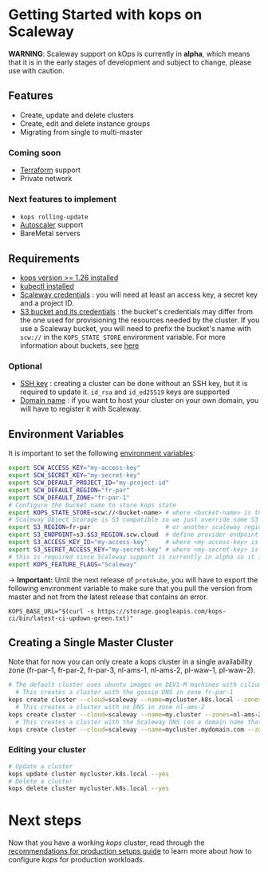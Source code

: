 # Getting Started with kops on Scaleway

**WARNING**: Scaleway support on kOps is currently in **alpha**, which means that it is in the early stages of development and subject to change, please use with caution.

## Features

* Create, update and delete clusters
* Create, edit and delete instance groups 
* Migrating from single to multi-master

### Coming soon

* [Terraform](https://github.com/scaleway/terraform-provider-scaleway) support
* Private network

### Next features to implement

* `kops rolling-update`
* [Autoscaler](https://github.com/kubernetes/autoscaler/tree/master/cluster-autoscaler/cloudprovider/scaleway) support
* BareMetal servers

## Requirements

* [kops version >= 1.26 installed](../install.md)
* [kubectl installed](../install.md)
* [Scaleway credentials](https://www.scaleway.com/en/docs/generate-api-keys/) : you will need at least an access key, a secret key and a project ID.
* [S3 bucket and its credentials](https://www.scaleway.com/en/docs/storage/object/quickstart/) : the bucket's credentials may differ from the one used for provisioning the resources needed by the cluster. If you use a Scaleway bucket, you will need to prefix the bucket's name with `scw://` in the `KOPS_STATE_STORE` environment variable. For more information about buckets, see [here](../state.md)

### Optional

* [SSH key](https://www.scaleway.com/en/docs/configure-new-ssh-key/) : creating a cluster can be done without an SSH key, but it is required to update it. `id_rsa` and `id_ed25519` keys are supported
* [Domain name](https://www.scaleway.com/en/docs/network/domains-and-dns/quickstart/) : if you want to host your cluster on your own domain, you will have to register it with Scaleway.

## Environment Variables

It is important to set the following [environment variables](https://github.com/scaleway/scaleway-sdk-go/blob/master/scw/README.md):
```bash
export SCW_ACCESS_KEY="my-access-key"
export SCW_SECRET_KEY="my-secret-key"
export SCW_DEFAULT_PROJECT_ID="my-project-id"
export SCW_DEFAULT_REGION="fr-par"
export SCW_DEFAULT_ZONE="fr-par-1"
# Configure the bucket name to store kops state
export KOPS_STATE_STORE=scw://<bucket-name> # where <bucket-name> is the name of the bucket you set earlier
# Scaleway Object Storage is S3 compatible so we just override some S3 configurations to talk to our bucket
export S3_REGION=fr-par                     # or another scaleway region providing Object Storage
export S3_ENDPOINT=s3.$S3_REGION.scw.cloud  # define provider endpoint
export S3_ACCESS_KEY_ID="my-access-key"     # where <my-access-key> is the S3 API Access Key for your bucket
export S3_SECRET_ACCESS_KEY="my-secret-key" # where <my-secret-key> is the S3 API Secret Key for your bucket
# this is required since Scaleway support is currently in alpha so it is feature gated
export KOPS_FEATURE_FLAGS="Scaleway"
```
-> **Important:** Until the next release of `protokube`, you will have to export the following environment variable to make sure that you pull the version from master and not from the latest release that contains an error.

`KOPS_BASE_URL="$(curl -s https://storage.googleapis.com/kops-ci/bin/latest-ci-updown-green.txt)"`

## Creating a Single Master Cluster

Note that for now you can only create a kops cluster in a single availability zone (fr-par-1, fr-par-2, fr-par-3, nl-ams-1, nl-ams-2, pl-waw-1, pl-waw-2).

```bash
# The default cluster uses ubuntu images on DEV1-M machines with cilium as Container Network Interface
  # This creates a cluster with the gossip DNS in zone fr-par-1
kops create cluster --cloud=scaleway --name=mycluster.k8s.local --zones=fr-par-1 --yes
  # This creates a cluster with no DNS in zone nl-ams-2
kops create cluster --cloud=scaleway --name=my.cluster --zones=nl-ams-2 --yes
  # This creates a cluster with the Scaleway DNS (on a domain name that you own and have registered with Scaleway) in zone pl-waw-1
kops create cluster --cloud=scaleway --name=mycluster.mydomain.com --zones=pl-waw-1 --yes 
```

### Editing your cluster
```bash
# Update a cluster
kops update cluster mycluster.k8s.local --yes
# Delete a cluster
kops delete cluster mycluster.k8s.local --yes
```

# Next steps

Now that you have a working _kops_ cluster, read through the [recommendations for production setups guide](production.md) to learn more about how to configure _kops_ for production workloads.